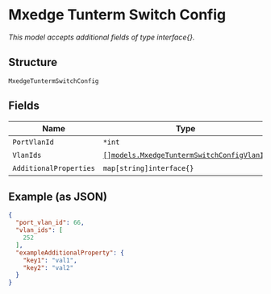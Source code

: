 
# Mxedge Tunterm Switch Config

*This model accepts additional fields of type interface{}.*

## Structure

`MxedgeTuntermSwitchConfig`

## Fields

| Name | Type | Tags | Description |
|  --- | --- | --- | --- |
| `PortVlanId` | `*int` | Optional | - |
| `VlanIds` | [`[]models.MxedgeTuntermSwitchConfigVlanId`](../../doc/models/containers/mxedge-tunterm-switch-config-vlan-id.md) | Optional | - |
| `AdditionalProperties` | `map[string]interface{}` | Optional | - |

## Example (as JSON)

```json
{
  "port_vlan_id": 66,
  "vlan_ids": [
    252
  ],
  "exampleAdditionalProperty": {
    "key1": "val1",
    "key2": "val2"
  }
}
```

